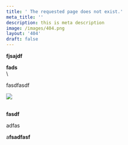 ```yaml
---
title: ' The requested page does not exist.'
meta_title: ''
description: this is meta description
image: /images/404.png
layout: '404'
draft: false
---
```

**fjsajdf**

**fads**\
\


fasdfasdf

![](/images/brands/2.png)

\
**fasdf**

adfas

a**fsadfasf**
